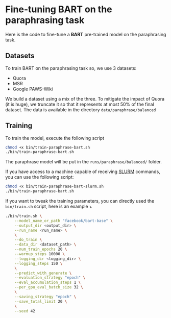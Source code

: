 # Fine-tuning BART on the paraphrasing task

Here is the code to fine-tune a **BART** pre-trained model on the paraphrasing task. 

## Datasets 
To train BART on the paraphrasing task so, we use 3 datasets:
- Quora
- MSR
- Google PAWS-Wiki

We build a dataset using a mix of the three. To mitigate the impact of Quora (it is huge), we truncate it so that it represents at most 50% of the final dataset.
The data is available in the directory `data/paraphrase/balanced`

## Training
To train the model, execute the following script
```bash
chmod +x bin/train-paraphrase-bart.sh
./bin/train-paraphrase-bart.sh
```

The paraphrase model will be put in the `runs/paraphrase/balanced/` folder.

If you have access to a machine capable of receiving [SLURM](https://slurm.schedmd.com/overview.html) commands, you can use the following script:

```bash
chmod +x bin/train-paraphrase-bart-slurm.sh
./bin/train-paraphrase-bart.sh
```


If you want to tweak the training parameters, you can directly used the `bin/train.sh` script, here is an example :arrow_heading_down:
```bash
./bin/train.sh \
    --model_name_or_path "facebook/bart-base" \
    --output_dir <output_dir> \
    --run_name <run_name> \
    \
    --do_train \
    --data_dir <dataset_path> \
    --num_train_epochs 20 \
    --warmup_steps 10000 \
    --logging_dir <logging_dir> \
    --logging_steps 150 \
    \
    --predict_with_generate \
    --evaluation_strategy "epoch" \
    --eval_accumulation_steps 1 \
    --per_gpu_eval_batch_size 32 \
    \
    --saving_strategy "epoch" \
    --save_total_limit 20 \
    \
    --seed 42
```



